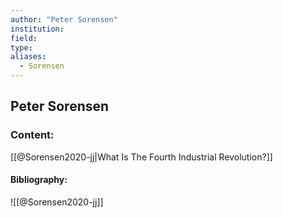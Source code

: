 ```yaml
---
author: "Peter Sorensen"
institution:
field:
type:
aliases:
  - Sorensen
---
```


## Peter Sorensen

### Content:
[[@Sorensen2020-jj|What Is The Fourth Industrial Revolution?]]

#### Bibliography:

![[@Sorensen2020-jj]]
